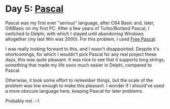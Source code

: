 # Day 5: [Pascal](https://en.wikipedia.org/wiki/Pascal_(programming_language))

Pascal was my first ever "serious" language, after C64 Basic and, later,
GWBasic on my first PC. After a few years of Turbo/Borland Pascal, I switched
to Delphi, with which I stayed until abandoning Windows altogether (my last Win
was 2000). For this problem, I used [Free Pascal](https://www.freepascal.org/).

I was really looking forward to this, and I wasn't disappointed. Despite it's
shortcomings, for which I wouldn't pick Pascal for any real project these days,
this was quite pleasant. It was nice to see that it supports long strings,
something that made my life sooo much easier in Delphi, compared to Pascal.

Otherwise, it took some effort to remember things, but the scale of the problem
was low enough to make this pleasant. I wonder if I should've used a more
obscure language here, keeping Pascal for later problems.

Probably not. :-)
